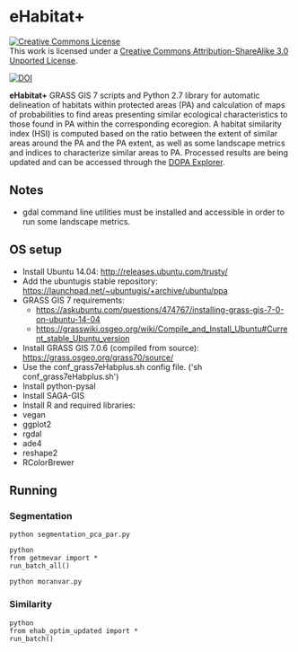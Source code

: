 eHabitat+
============

<a rel="license" href="http://creativecommons.org/licenses/by-sa/3.0/deed.en_US"><img alt="Creative Commons License" style="border-width:0" src="http://i.creativecommons.org/l/by-sa/3.0/88x31.png" /></a><br />This work is licensed under a <a rel="license" href="http://creativecommons.org/licenses/by-sa/3.0/deed.en_US">Creative Commons Attribution-ShareAlike 3.0 Unported License</a>.

[![DOI](https://zenodo.org/badge/DOI/10.5281/zenodo.10612.svg)](https://doi.org/10.5281/zenodo.10612)

**eHabitat+** GRASS GIS 7 scripts and Python 2.7 library for automatic delineation of habitats within protected areas (PA) and calculation of maps of probabilities to find areas presenting similar ecological characteristics to those found in PA within the corresponding ecoregion. A habitat similarity index (HSI) is computed based on the ratio between the extent of similar areas around the PA and the PA extent, as well as some  landscape metrics and indices to characterize similar areas to PA. Processed results are being updated and can be accessed through the [DOPA Explorer](https://dopa.jrc.ec.europa.eu/en).

## Notes

* gdal command line utilities must be installed and accessible in order to run some landscape metrics.

## OS setup

- Install Ubuntu 14.04: http://releases.ubuntu.com/trusty/ 
- Add the ubuntugis stable repository: https://launchpad.net/~ubuntugis/+archive/ubuntu/ppa
- GRASS GIS 7 requirements:
	- https://askubuntu.com/questions/474767/installing-grass-gis-7-0-on-ubuntu-14-04
	- https://grasswiki.osgeo.org/wiki/Compile_and_Install_Ubuntu#Current_stable_Ubuntu_version 
- Install GRASS GIS 7.0.6 (compiled from source): https://grass.osgeo.org/grass70/source/
 - Use the conf_grass7eHabplus.sh config file. ('sh conf_grass7eHabplus.sh')
- Install python-pysal
- Install SAGA-GIS
- Install R and required libraries:
 - vegan
 - ggplot2
 - rgdal
 - ade4
 - reshape2
 - RColorBrewer

## Running

### Segmentation

```
python segmentation_pca_par.py

python
from getmevar import *
run_batch_all()

python moranvar.py
```

### Similarity

```
python
from ehab_optim_updated import *
run_batch()
```

